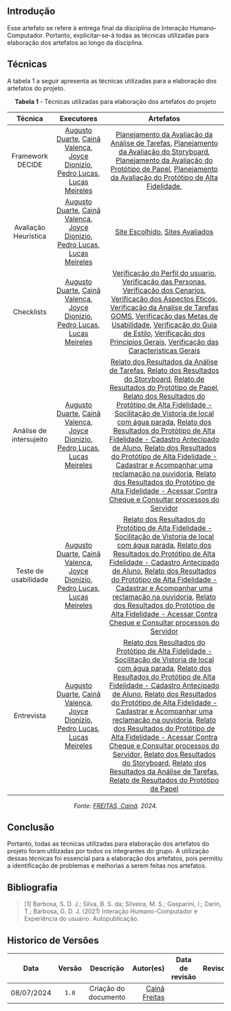 ## Introdução

Esse artefato se refere à entrega final da disciplina de Interação Humano-Computador. Portanto, explicitar-se-á todas as técnicas utilizadas para elaboração dos artefatos ao longo da disciplina.

## Técnicas

A tabela 1 a seguir apresenta as técnicas utilizadas para a elaboração dos artefatos do projeto.

<center>

**Tabela 1** - Técnicas utilizadas para elaboração dos artefatos do projeto

| Técnica | Executores | Artefatos |
| :-----: | :--------: | :-------: |
| Framework DECIDE |  [Augusto Duarte](https://github.com/Augcamp), [Cainã Valença](https://github.com/freitasc), [Joyce Dionizio](https://github.com/jdm), [Pedro Lucas](https://github.com/lucasdray), [Lucas Meireles](https://github.com/Katuner) | [Planejamento da Avaliação da Análise de Tarefas](https://interacao-humano-computador.github.io/2024.1-Prefeitura-Lagoa-da-Prata/design/Nivel_1/analise_tarefas/Pl_avaliacao_tarefas/),  [Planejamento da Avaliação do Storyboard](../design-avaliacao-desenvolvimento/nivel-1/storyboard-dad/planejamento-avaliavao-sb.md), [Planejamento da Avaliação do Protótipo de Papel](https://interacao-humano-computador.github.io/2024.1-Prefeitura-Lagoa-da-Prata/design/Nivel_2/prototipo_papel/Pl_avaliacao/), [Planejamento da Avaliação do Protótipo de Alta Fidelidade](https://interacao-humano-computador.github.io/2024.1-Prefeitura-Lagoa-da-Prata/design/Nivel_3/pl_avaliacao_prototipo/), |
| Avaliação Heurística 	| [Augusto Duarte](https://github.com/Augcamp), [Cainã Valença](https://github.com/freitasc), [Joyce Dionizio](https://github.com/jdm), [Pedro Lucas](https://github.com/lucasdray), [Lucas Meireles](https://github.com/Katuner)| [Site Escolhido](https://interacao-humano-computador.github.io/2024.1-Prefeitura-Lagoa-da-Prata/planejamento/site_escolhido/), [Sites Avaliados](https://interacao-humano-computador.github.io/2024.1-Prefeitura-Lagoa-da-Prata/planejamento/sites_avaliados/) |
| Checklists | [Augusto Duarte](https://github.com/Augcamp), [Cainã Valença](https://github.com/freitasc), [Joyce Dionizio](https://github.com/jdm), [Pedro Lucas](https://github.com/lucasdray), [Lucas Meireles](https://github.com/Katuner)| [Verificação do Perfil do usuario](https://interacao-humano-computador.github.io/2024.1-Prefeitura-Lagoa-da-Prata/verificacao/grupo06/etapa2/verificacao/), [Verificação das Personas](https://interacao-humano-computador.github.io/2024.1-Prefeitura-Lagoa-da-Prata/verificacao/grupo06/etapa2/verificacao/), [Verificação dos Cenarios](https://interacao-humano-computador.github.io/2024.1-Prefeitura-Lagoa-da-Prata/verificacao/grupo06/etapa2/verificacao/), [Verificação dos Aspectos Eticos](https://interacao-humano-computador.github.io/2024.1-Prefeitura-Lagoa-da-Prata/verificacao/grupo06/etapa2/verificacao/), [Verificação da Analise de Tarefas GOMS](https://interacao-humano-computador.github.io/2024.1-Prefeitura-Lagoa-da-Prata/verificacao/grupo06/etapa2/verificacao/), [Verificação das Metas de Usabilidade](https://interacao-humano-computador.github.io/2024.1-Prefeitura-Lagoa-da-Prata/verificacao/grupo06/etapa3/verificacao/), [Verificação do Guia de Estilo](https://interacao-humano-computador.github.io/2024.1-Prefeitura-Lagoa-da-Prata/verificacao/grupo06/etapa3/verificacao/), [Verificação dos Principios Gerais](https://interacao-humano-computador.github.io/2024.1-Prefeitura-Lagoa-da-Prata/verificacao/grupo06/etapa3/verificacao/), [Verificação das Caracteristicas Gerais](https://interacao-humano-computador.github.io/2024.1-Prefeitura-Lagoa-da-Prata/verificacao/grupo06/etapa3/verificacao/)  |
| Análise de intersujeito | [Augusto Duarte](https://github.com/Augcamp), [Cainã Valença](https://github.com/freitasc), [Joyce Dionizio](https://github.com/jdm), [Pedro Lucas](https://github.com/lucasdray), [Lucas Meireles](https://github.com/Katuner)| [Relato dos Resultados da Análise de Tarefas](https://interacao-humano-computador.github.io/2024.1-Prefeitura-Lagoa-da-Prata/design/Nivel_1/analise_tarefas/relatoresultado_tarefas/), [Relato dos Resultados do Storyboard](https://interacao-humano-computador.github.io/2024.1-Prefeitura-Lagoa-da-Prata/design/Nivel_1/storyboard/relato_resultados_storyboard/), [Relato de Resultados do Protótipo de Papel](https://interacao-humano-computador.github.io/2024.1-Prefeitura-Lagoa-da-Prata/design/Nivel_2/prototipo_papel/relato_resultados/), [Relato dos Resultados do Protótipo de Alta Fidelidade - Socilitação de Vistoria de local com água parada](https://interacao-humano-computador.github.io/2024.1-Prefeitura-Lagoa-da-Prata/design/Nivel_3/relato_resultados_dourado/), [Relato dos Resultados do Protótipo de Alta Fidelidade - Cadastro Antecipado de Aluno](https://interacao-humano-computador.github.io/2024.1-Prefeitura-Lagoa-da-Prata/design/Nivel_3/relato_resultados_joyce/), [Relato dos Resultados do Protótipo de Alta Fidelidade - Cadastrar e Acompanhar uma reclamação na ouvidoria](https://interacao-humano-computador.github.io/2024.1-Prefeitura-Lagoa-da-Prata/design/Nivel_3/relato_resultados_caina/), [Relato dos Resultados do Protótipo de Alta Fidelidade - Acessar Contra Cheque e Consultar processos do Servidor](https://interacao-humano-computador.github.io/2024.1-Prefeitura-Lagoa-da-Prata/design/Nivel_3/relato_resultados_augusto/)   |
| Teste de usabilidade | [Augusto Duarte](https://github.com/Augcamp), [Cainã Valença](https://github.com/freitasc), [Joyce Dionizio](https://github.com/jdm), [Pedro Lucas](https://github.com/lucasdray), [Lucas Meireles](https://github.com/Katuner)| [Relato dos Resultados do Protótipo de Alta Fidelidade - Socilitação de Vistoria de local com água parada](https://interacao-humano-computador.github.io/2024.1-Prefeitura-Lagoa-da-Prata/design/Nivel_3/relato_resultados_dourado/), [Relato dos Resultados do Protótipo de Alta Fidelidade - Cadastro Antecipado de Aluno](https://interacao-humano-computador.github.io/2024.1-Prefeitura-Lagoa-da-Prata/design/Nivel_3/relato_resultados_joyce/), [Relato dos Resultados do Protótipo de Alta Fidelidade - Cadastrar e Acompanhar uma reclamação na ouvidoria](https://interacao-humano-computador.github.io/2024.1-Prefeitura-Lagoa-da-Prata/design/Nivel_3/relato_resultados_caina/), [Relato dos Resultados do Protótipo de Alta Fidelidade - Acessar Contra Cheque e Consultar processos do Servidor](https://interacao-humano-computador.github.io/2024.1-Prefeitura-Lagoa-da-Prata/design/Nivel_3/relato_resultados_augusto/) |
| Entrevista | [Augusto Duarte](https://github.com/Augcamp), [Cainã Valença](https://github.com/freitasc), [Joyce Dionizio](https://github.com/jdm), [Pedro Lucas](https://github.com/lucasdray), [Lucas Meireles](https://github.com/Katuner) | [Relato dos Resultados do Protótipo de Alta Fidelidade - Socilitação de Vistoria de local com água parada](https://interacao-humano-computador.github.io/2024.1-Prefeitura-Lagoa-da-Prata/design/Nivel_3/relato_resultados_dourado/), [Relato dos Resultados do Protótipo de Alta Fidelidade - Cadastro Antecipado de Aluno](https://interacao-humano-computador.github.io/2024.1-Prefeitura-Lagoa-da-Prata/design/Nivel_3/relato_resultados_joyce/), [Relato dos Resultados do Protótipo de Alta Fidelidade - Cadastrar e Acompanhar uma reclamação na ouvidoria](https://interacao-humano-computador.github.io/2024.1-Prefeitura-Lagoa-da-Prata/design/Nivel_3/relato_resultados_caina/), [Relato dos Resultados do Protótipo de Alta Fidelidade - Acessar Contra Cheque e Consultar processos do Servidor](https://interacao-humano-computador.github.io/2024.1-Prefeitura-Lagoa-da-Prata/design/Nivel_3/relato_resultados_augusto/), [Relato dos Resultados do Storyboard](https://interacao-humano-computador.github.io/2024.1-Prefeitura-Lagoa-da-Prata/design/Nivel_1/storyboard/relato_resultados_storyboard/), [Relato dos Resultados da Análise de Tarefas](https://interacao-humano-computador.github.io/2024.1-Prefeitura-Lagoa-da-Prata/design/Nivel_1/analise_tarefas/relatoresultado_tarefas/), [Relato de Resultados do Protótipo de Papel](https://interacao-humano-computador.github.io/2024.1-Prefeitura-Lagoa-da-Prata/design/Nivel_2/prototipo_papel/relato_resultados/) |

*Fonte: [FREITAS, Cainã](https://github.com/freitasc). 2024.*

</center>

## Conclusão

Portanto, todas as técnicas utilizadas para elaboração dos artefatos do projeto foram utilizadas por todos os integrantes do grupo. A utilização dessas técnicas foi essencial para a elaboração dos artefatos, pois permitiu a identificação de problemas e melhorias a serem feitas nos artefatos.

## Bibliografia

> [1] Barbosa, S. D. J.; Silva, B. S. da; Silveira, M. S.; Gasparini, I.; Darin, T.; Barbosa, G. D. J. (2021) Interação Humano-Computador e Experiência do usuário. Autopublicação.

## Historico de Versões

|    Data    | Versão |                                                                    Descrição                                                                     |                                     Autor(es) | Data de revisão |                 Revisor(es)                  |
| :--------: | :----: | :----------------------------------------------------------------------------------------------------------------------------------------------: | --------------------------------------------: | :-------------: | :------------------------------------------: |
| 08/07/2024 | `1.0`  | Criação do documento  | [Cainã Freitas](https://github.com/freitasc) |      |  |